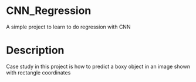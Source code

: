 # CNN_Regression
A simple project to learn to do regression with CNN

# Description
Case study in this project is how to predict a boxy object in an image shown with rectangle coordinates
